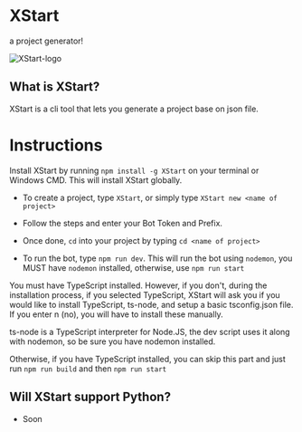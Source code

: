 # XStart

a project generator!

![XStart-logo](https://i.imgur.com/O3RVw0E.png)


## What is XStart?

XStart is a cli tool that lets you generate a project base on json file.

# Instructions

Install XStart by running `npm install -g XStart` on your terminal or Windows CMD. This will install XStart globally.

- To create a project, type `XStart`, or simply type `XStart new <name of project>`

- Follow the steps and enter your Bot Token and Prefix.

- Once done, `cd` into your project by typing `cd <name of project>`

- To run the bot, type `npm run dev`. This will run the bot using `nodemon`, you MUST have `nodemon` installed, otherwise, use `npm run start`

You must have TypeScript installed. However, if you don't, during the installation process, if you selected TypeScript, XStart will ask you if you would like to install TypeScript, ts-node, and setup a basic tsconfig.json file. If you enter n (no), you will have to install these manually.

ts-node is a TypeScript interpreter for Node.JS, the dev script uses it along with nodemon, so be sure you have nodemon installed.

Otherwise, if you have TypeScript installed, you can skip this part and just run `npm run build` and then `npm run start`

## Will XStart support Python?

- Soon
